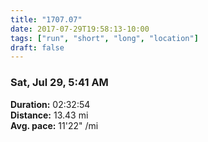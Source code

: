 ```yaml
---
title: "1707.07"
date: 2017-07-29T19:58:13-10:00
tags: ["run", "short", "long", "location"]
draft: false
---
```


### Sat, Jul 29, 5:41 AM

**Duration:** 02:32:54  
**Distance:** 13.43 mi  
**Avg. pace:** 11'22" /mi